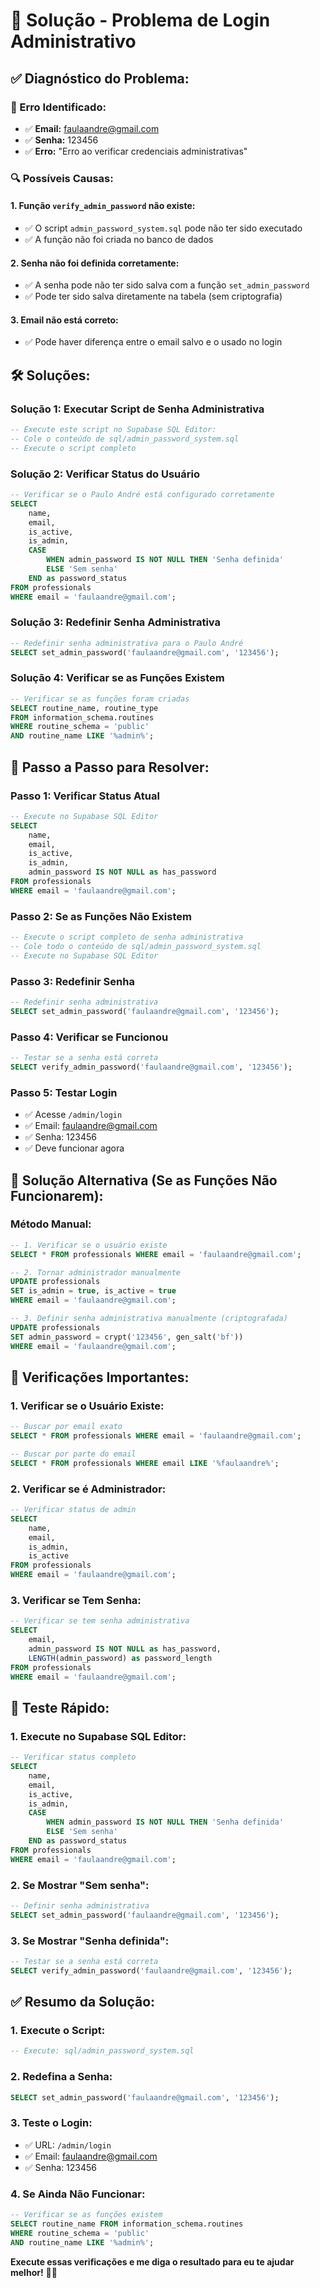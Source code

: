 # 🔧 Solução - Problema de Login Administrativo

## ✅ **Diagnóstico do Problema:**

### **🚨 Erro Identificado:**
- ✅ **Email:** faulaandre@gmail.com
- ✅ **Senha:** 123456
- ✅ **Erro:** "Erro ao verificar credenciais administrativas"

### **🔍 Possíveis Causas:**

#### **1. Função `verify_admin_password` não existe:**
- ✅ O script `admin_password_system.sql` pode não ter sido executado
- ✅ A função não foi criada no banco de dados

#### **2. Senha não foi definida corretamente:**
- ✅ A senha pode não ter sido salva com a função `set_admin_password`
- ✅ Pode ter sido salva diretamente na tabela (sem criptografia)

#### **3. Email não está correto:**
- ✅ Pode haver diferença entre o email salvo e o usado no login

## 🛠️ **Soluções:**

### **Solução 1: Executar Script de Senha Administrativa**

```sql
-- Execute este script no Supabase SQL Editor:
-- Cole o conteúdo de sql/admin_password_system.sql
-- Execute o script completo
```

### **Solução 2: Verificar Status do Usuário**

```sql
-- Verificar se o Paulo André está configurado corretamente
SELECT 
    name,
    email,
    is_active,
    is_admin,
    CASE 
        WHEN admin_password IS NOT NULL THEN 'Senha definida'
        ELSE 'Sem senha'
    END as password_status
FROM professionals 
WHERE email = 'faulaandre@gmail.com';
```

### **Solução 3: Redefinir Senha Administrativa**

```sql
-- Redefinir senha administrativa para o Paulo André
SELECT set_admin_password('faulaandre@gmail.com', '123456');
```

### **Solução 4: Verificar se as Funções Existem**

```sql
-- Verificar se as funções foram criadas
SELECT routine_name, routine_type 
FROM information_schema.routines 
WHERE routine_schema = 'public' 
AND routine_name LIKE '%admin%';
```

## 🎯 **Passo a Passo para Resolver:**

### **Passo 1: Verificar Status Atual**
```sql
-- Execute no Supabase SQL Editor
SELECT 
    name,
    email,
    is_active,
    is_admin,
    admin_password IS NOT NULL as has_password
FROM professionals 
WHERE email = 'faulaandre@gmail.com';
```

### **Passo 2: Se as Funções Não Existem**
```sql
-- Execute o script completo de senha administrativa
-- Cole todo o conteúdo de sql/admin_password_system.sql
-- Execute no Supabase SQL Editor
```

### **Passo 3: Redefinir Senha**
```sql
-- Redefinir senha administrativa
SELECT set_admin_password('faulaandre@gmail.com', '123456');
```

### **Passo 4: Verificar se Funcionou**
```sql
-- Testar se a senha está correta
SELECT verify_admin_password('faulaandre@gmail.com', '123456');
```

### **Passo 5: Testar Login**
- ✅ Acesse `/admin/login`
- ✅ Email: faulaandre@gmail.com
- ✅ Senha: 123456
- ✅ Deve funcionar agora

## 🔧 **Solução Alternativa (Se as Funções Não Funcionarem):**

### **Método Manual:**
```sql
-- 1. Verificar se o usuário existe
SELECT * FROM professionals WHERE email = 'faulaandre@gmail.com';

-- 2. Tornar administrador manualmente
UPDATE professionals 
SET is_admin = true, is_active = true
WHERE email = 'faulaandre@gmail.com';

-- 3. Definir senha administrativa manualmente (criptografada)
UPDATE professionals 
SET admin_password = crypt('123456', gen_salt('bf'))
WHERE email = 'faulaandre@gmail.com';
```

## 🚨 **Verificações Importantes:**

### **1. Verificar se o Usuário Existe:**
```sql
-- Buscar por email exato
SELECT * FROM professionals WHERE email = 'faulaandre@gmail.com';

-- Buscar por parte do email
SELECT * FROM professionals WHERE email LIKE '%faulaandre%';
```

### **2. Verificar se é Administrador:**
```sql
-- Verificar status de admin
SELECT 
    name,
    email,
    is_admin,
    is_active
FROM professionals 
WHERE email = 'faulaandre@gmail.com';
```

### **3. Verificar se Tem Senha:**
```sql
-- Verificar se tem senha administrativa
SELECT 
    email,
    admin_password IS NOT NULL as has_password,
    LENGTH(admin_password) as password_length
FROM professionals 
WHERE email = 'faulaandre@gmail.com';
```

## 📱 **Teste Rápido:**

### **1. Execute no Supabase SQL Editor:**
```sql
-- Verificar status completo
SELECT 
    name,
    email,
    is_active,
    is_admin,
    CASE 
        WHEN admin_password IS NOT NULL THEN 'Senha definida'
        ELSE 'Sem senha'
    END as password_status
FROM professionals 
WHERE email = 'faulaandre@gmail.com';
```

### **2. Se Mostrar "Sem senha":**
```sql
-- Definir senha administrativa
SELECT set_admin_password('faulaandre@gmail.com', '123456');
```

### **3. Se Mostrar "Senha definida":**
```sql
-- Testar se a senha está correta
SELECT verify_admin_password('faulaandre@gmail.com', '123456');
```

## ✅ **Resumo da Solução:**

### **1. Execute o Script:**
```sql
-- Execute: sql/admin_password_system.sql
```

### **2. Redefina a Senha:**
```sql
SELECT set_admin_password('faulaandre@gmail.com', '123456');
```

### **3. Teste o Login:**
- ✅ URL: `/admin/login`
- ✅ Email: faulaandre@gmail.com
- ✅ Senha: 123456

### **4. Se Ainda Não Funcionar:**
```sql
-- Verificar se as funções existem
SELECT routine_name FROM information_schema.routines 
WHERE routine_schema = 'public' 
AND routine_name LIKE '%admin%';
```

**Execute essas verificações e me diga o resultado para eu te ajudar melhor!** 🎯✨












